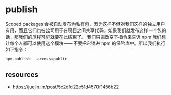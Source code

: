 # publish

Scoped packages 会被自动发布为私有包，因为这样不但对我们这样的独立用户有用，而且它们也被公司用于在项目之间共享代码。如果我们就发布这样一个包的话，那我们的旅程可能就要在此结束了。
我们只需改变下指令来告诉 npm 我们想让每个人都可以使用这个模块 —— 不要把它锁进 npm 的保险库中。所以我们执行如下指令：

~~~
npm publish --access=public
~~~



## resources
- https://juejin.im/post/5c2dfd22e51d4570f1456b22
